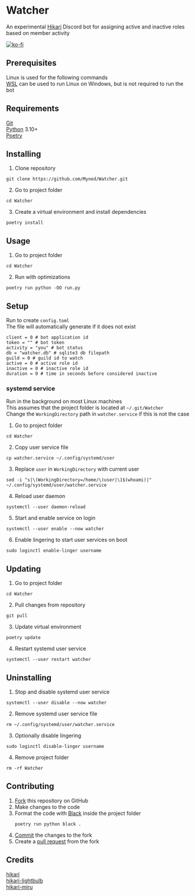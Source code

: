 # Watcher
An experimental [Hikari](https://www.hikari-py.dev) Discord bot for assigning active and inactive roles based on member activity

[![ko-fi](https://ko-fi.com/img/githubbutton_sm.svg)](https://ko-fi.com/B0B1AUB66)

## Prerequisites
Linux is used for the following commands\
[WSL](https://docs.microsoft.com/en-us/windows/wsl) can be used to run Linux on Windows, but is not required to run the bot
## Requirements
[Git](https://git-scm.com/downloads)\
[Python](https://www.python.org) 3.10+\
[Poetry](https://python-poetry.org/docs/master)
## Installing
1. Clone repository
```
git clone https://github.com/Myned/Watcher.git
```
2. Go to project folder
```
cd Watcher
```
3. Create a virtual environment and install dependencies
```
poetry install
```
## Usage
1. Go to project folder
```
cd Watcher
```
2. Run with optimizations
```
poetry run python -OO run.py
```
## Setup
Run to create `config.toml`\
The file will automatically generate if it does not exist
```
client = 0 # bot application id
token = "" # bot token
activity = "you" # bot status
db = "watcher.db" # sqlite3 db filepath
guild = 0 # guild id to watch
active = 0 # active role id
inactive = 0 # inactive role id
duration = 0 # time in seconds before considered inactive
```
### systemd service
Run in the background on most Linux machines\
This assumes that the project folder is located at `~/.git/Watcher`\
Change the `WorkingDirectory` path in `watcher.service` if this is not the case
1. Go to project folder
```
cd Watcher
```
2. Copy user service file
```
cp watcher.service ~/.config/systemd/user
```
3. Replace `user` in `WorkingDirectory` with current user
```
sed -i "s|\(WorkingDirectory=/home/\)user|\1$(whoami)|" ~/.config/systemd/user/watcher.service
```
4. Reload user daemon
```
systemctl --user daemon-reload
```
5. Start and enable service on login
```
systemctl --user enable --now watcher
```
6. Enable lingering to start user services on boot
```
sudo loginctl enable-linger username
```
## Updating
1. Go to project folder
```
cd Watcher
```
2. Pull changes from repository
```
git pull
```
3. Update virtual environment
```
poetry update
```
4. Restart systemd user service
```
systemctl --user restart watcher
```
## Uninstalling
1. Stop and disable systemd user service
```
systemctl --user disable --now watcher
```
2. Remove systemd user service file
```
rm ~/.config/systemd/user/watcher.service
```
3. Optionally disable lingering
```
sudo loginctl disable-linger username
```
4. Remove project folder
```
rm -rf Watcher
```
## Contributing
1. [Fork](https://docs.github.com/en/get-started/quickstart/fork-a-repo) this repository on GitHub
2. Make changes to the code
3. Format the code with [Black](https://black.readthedocs.io/en/stable) inside the project folder
    ```
    poetry run python black .
    ```
4. [Commit](https://github.com/git-guides/git-commit) the changes to the fork
5. Create a [pull request](https://docs.github.com/en/pull-requests/collaborating-with-pull-requests/proposing-changes-to-your-work-with-pull-requests/creating-a-pull-request) from the fork
## Credits
[hikari](https://github.com/hikari-py/hikari)\
[hikari-lightbulb](https://github.com/tandemdude/hikari-lightbulb)\
[hikari-miru](https://github.com/HyperGH/hikari-miru)

